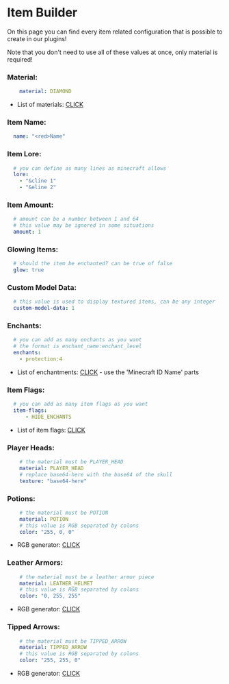 # Item Builder

On this page you can find every item related configuration that is possible to create in our plugins!

Note that you don't need to use all of these values at once, only material is required!

### Material:

```yaml
    material: DIAMOND
```
* List of materials: [CLICK](https://hub.spigotmc.org/javadocs/bukkit/org/bukkit/Material.html)

### Item Name:

```yaml
  name: "<red>Name"
```

### Item Lore:

```yaml
  # you can define as many lines as minecraft allows
  lore:
    - "&cline 1"
    - "&eline 2"
```

### Item Amount:

```yaml
  # amount can be a number between 1 and 64
  # this value may be ignored in some situations
  amount: 1
```

### Glowing Items:

```yaml
  # should the item be enchanted? can be true of false
  glow: true
```

### Custom Model Data:

```yaml
  # this value is used to display textured items, can be any integer
  custom-model-data: 1
```

### Enchants:

```yaml
  # you can add as many enchants as you want
  # the format is enchant_name:enchant_level
  enchants:
    - protection:4
```
* List of enchantments: [CLICK](https://www.digminecraft.com/lists/enchantment_list_pc.php) - use the 'Minecraft ID Name' parts

### Item Flags:

```yaml
  # you can add as many item flags as you want
  item-flags:
      - HIDE_ENCHANTS
```
* List of item flags: [CLICK](https://hub.spigotmc.org/javadocs/bukkit/org/bukkit/inventory/ItemFlag.html)

### Player Heads:

```yaml
    # the material must be PLAYER_HEAD
    material: PLAYER_HEAD
    # replace base64-here with the base64 of the skull
    texture: "base64-here"
```

### Potions:

```yaml
    # the material must be POTION
    material: POTION
    # this value is RGB separated by colons
    color: "255, 0, 0"
```
* RGB generator: [CLICK](https://htmlcolorcodes.com/color-picker/)

### Leather Armors:

```yaml
    # the material must be a leather armor piece
    material: LEATHER_HELMET
    # this value is RGB separated by colons
    color: "0, 255, 255"
```
* RGB generator: [CLICK](https://htmlcolorcodes.com/color-picker/)

### Tipped Arrows:

```yaml
    # the material must be TIPPED_ARROW
    material: TIPPED_ARROW
    # this value is RGB separated by colons
    color: "255, 255, 0"
```
* RGB generator: [CLICK](https://htmlcolorcodes.com/color-picker/)